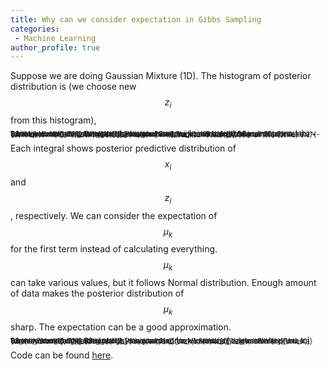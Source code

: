 ```yaml
---
title: Why can we consider expectation in Gibbs Sampling
categories:
 - Machine Learning
author_profile: true
---
```

<script src="https://cdn.mathjax.org/mathjax/latest/MathJax.js?config=TeX-AMS-MML_HTMLorMML" type="text/javascript"></script>


Suppose we are doing Gaussian Mixture (1D). The histogram of posterior distribution is (we choose new $$z_i$$ from this histogram),

<span style="font-size:0.8em; line-height:0%">
$$
\newcommand{\balpha}{\boldsymbol{\alpha}}
\newcommand{\bz}{\mathbf{z}}
\newcommand{\cN}{\mathcal{N}}
\newcommand{\bx}{\mathbf{x}}
\newcommand{\btheta}{\boldsymbol{\theta}}
\begin{align}
&\qquad \int p(x_i | z_i=k, \mu_k, \sigma^2) p(\mu_k | \bx^{-i}, \bz^{-i}, \mu_P, \sigma^2_P, \sigma^2) d\mu_k \int p(z_i =k|\btheta) p(\btheta | \bz^{-i},\balpha) d\btheta \\
&= \cN(x_i | \mu_{\rm New}, \sigma^2) \cdot \frac{n_k^{\backslash i} + \alpha_k}{\sum_{k=1}^{K} n_k^{\backslash i} + \alpha_k}
\end{align}
$$
</span>

Each integral shows posterior predictive distribution of $$x_i$$ and $$z_i$$, respectively. We can consider the expectation of $$\mu_k$$ for the first term instead of calculating everything. $$\mu_k$$ can take various values, but it follows Normal distribution. Enough amount of data makes the posterior distribution of $$\mu_k$$ sharp. The expectation can be a good approximation.

<span style="font-size:0.8em; line-height:0%">
$$
\newcommand{\balpha}{\boldsymbol{\alpha}}
\newcommand{\bz}{\mathbf{z}}
\newcommand{\cN}{\mathcal{N}}
\newcommand{\bx}{\mathbf{x}}
\newcommand{\btheta}{\boldsymbol{\theta}}
\begin{align}
  &\qquad p(x_i | z_i=k, {\mu_k}, \sigma^2) \int  p(\mu_k | \bx^{-i}, \bz^{-i}, \mu_P, \sigma^2_P, \sigma^2) d\mu_k\\
  &= p(x_i | z_i=k, \overline{\mu_k}, \sigma^2)
\end{align}
$$
</span>


Code can be found [here](https://github.com/Shusei-E/Code_Tips/tree/master/Algorithm/MCMC/Gibbs_Sampling/GMM1D).
